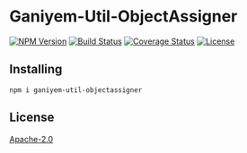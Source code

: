 # Ganiyem-Util-ObjectAssigner
[![NPM Version](https://img.shields.io/npm/v/ganiyem-util-objectassigner)](https://www.npmjs.com/package/ganiyem-util-objectassigner)
[![Build Status](https://travis-ci.org/yudhatamaaditiyara/Ganiyem-Util-ObjectAssigner.svg?branch=master)](https://travis-ci.org/yudhatamaaditiyara/Ganiyem-Util-ObjectAssigner)
[![Coverage Status](https://coveralls.io/repos/github/yudhatamaaditiyara/Ganiyem-Util-ObjectAssigner/badge.svg?branch=master)](https://coveralls.io/github/yudhatamaaditiyara/Ganiyem-Util-ObjectAssigner?branch=master)
[![License](https://img.shields.io/npm/l/ganiyem-util-objectassigner)](https://github.com/yudhatamaaditiyara/Ganiyem-Util-ObjectAssigner/blob/master/LICENSE)

## Installing
```
npm i ganiyem-util-objectassigner
```

## License
[Apache-2.0](https://github.com/yudhatamaaditiyara/Ganiyem-Util-ObjectAssigner/blob/master/LICENSE)
